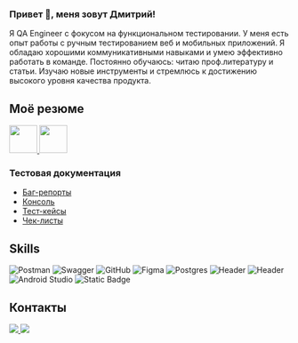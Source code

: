 ### Привет 👋, меня зовут Дмитрий!


Я QA Engineer с фокусом на функциональном тестировании. У меня есть опыт работы с ручным тестированием веб и мобильных приложений. Я обладаю хорошими коммуникативными навыками и умею эффективно работать в команде. Постоянно обучаюсь: читаю проф.литературу и статьи. Изучаю новые инструменты и стремлюсь к достижению высокого уровня качества продукта.

## Моё резюме
<a href="https://cheboksary.hh.ru/resume/7f09bd44ff0b73f54f0039ed1f444969375876">
  <img src="https://hhcdn.ru/ichameleon/00181.png" height="50">
</a>
<a href="https://cheboksary.hh.ru/resume/7f09bd44ff0b73f54f0039ed1f444969375876](https://drive.google.com/file/d/130NPJv5sdhC7msdl3wv6lXxs3ilqWftz/view?usp=sharing">
  <img src="https://img.shields.io/badge/CV-0893" height="50">
</a>

### Тестовая документация
- [Баг-репорты](https://github.com/Doublewiskey/Portfolio/tree/8510c9ee9c331d48501e65f815707797d81d5bbb/%D0%B1%D0%B0%D0%B3-%D1%80%D0%B5%D0%BF%D0%BE%D1%80%D1%82%D1%8B)
- [Консоль](https://github.com/Doublewiskey/Portfolio/tree/8510c9ee9c331d48501e65f815707797d81d5bbb/%D0%BA%D0%BE%D0%BD%D1%81%D0%BE%D0%BB%D1%8C)
- [Тест-кейсы](https://github.com/Doublewiskey/Portfolio/tree/8510c9ee9c331d48501e65f815707797d81d5bbb/%D1%82%D0%B5%D1%81%D1%82-%D0%BA%D0%B5%D0%B9%D1%81%D1%8B)
- [Чек-листы](https://github.com/Doublewiskey/Portfolio/tree/8510c9ee9c331d48501e65f815707797d81d5bbb/%D1%87%D0%B5%D0%BA-%D0%BB%D0%B8%D1%81%D1%82%D1%8B)


## Skills
![Postman](https://img.shields.io/badge/Postman-FF6C37?style=for-the-badge&logo=postman&logoColor=white)
![Swagger](https://img.shields.io/badge/-Swagger-%23Clojure?style=for-the-badge&logo=swagger&logoColor=white)
![GitHub](https://img.shields.io/badge/github-%23121011.svg?style=for-the-badge&logo=github&logoColor=white)
![Figma](https://img.shields.io/badge/figma-%23F24E1E.svg?style=for-the-badge&logo=figma&logoColor=white)
![Postgres](https://img.shields.io/badge/postgres-%23316192.svg?style=for-the-badge&logo=postgresql&logoColor=white)
![Header](https://img.shields.io/badge/DevTools-090909?style=for-the-badge&logo=googlechrome&logoColor=2674f2)
![Header](https://img.shields.io/badge/CharlesProxy-090909?style=for-the-badge&logo=charlesproxy&logoColor=8cc4d7)
![Android Studio](https://img.shields.io/badge/Android%20Studio-3DDC84.svg?style=for-the-badge&logo=android-studio&logoColor=white)
![Static Badge](https://img.shields.io/badge/Qase-8A2BE2?style=for-the-badge)

## Контакты
<a href="https://t.me/Doublewiskey">
  <img src="https://img.shields.io/badge/Telegram-2CA5E0?style=for-the-badge&logo=telegram&logoColor=white">
</a>
<a href="mailto:dmitriy.arkhipov.a@gmail.com">
  <img src="https://img.shields.io/badge/Gmail-D14836?style=for-the-badge&logo=gmail&logoColor=white">
</a>





 




